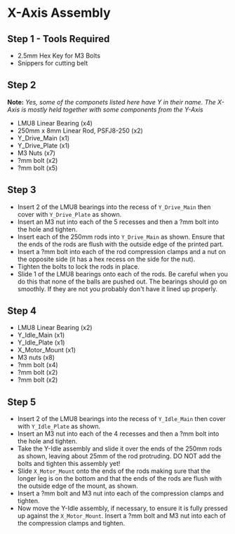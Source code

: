 # X-Axis Assembly

## Step 1 - Tools Required

- 2.5mm Hex Key for M3 Bolts
- Snippers for cutting belt

## Step 2

**Note:** *Yes, some of the componets listed here have Y in their name. The X-Axis is mostly held together with some components from the Y-Axis*

- LMU8 Linear Bearing (x4)
- 250mm x 8mm Linear Rod, PSFJ8-250 (x2)
- Y_Drive_Main (x1)
- Y_Drive_Plate (x1)
- M3 Nuts (x7)
- ?mm bolt (x2)
- ?mm bolt (x5)

## Step 3

- Insert 2 of the LMU8 bearings into the recess of `Y_Drive_Main` then cover with `Y_Drive_Plate` as shown.
- Insert an M3 nut into each of the 5 recesses and then a ?mm bolt into the hole and tighten.
- Insert each of the 250mm rods into `Y_Drive_Main` as shown. Ensure that the ends of the rods are flush with the outside edge of the printed part.
- Insert a ?mm bolt into each of the rod compression clamps and a nut on the opposite side (it has a hex recess on the side for the nut).
- Tighten the bolts to lock the rods in place.
- Slide 1 of the LMU8 bearings onto each of the rods. Be careful when you do this that none of the balls are pushed out. The bearings should go on smoothly. If they are not you probably don't have it lined up properly.

## Step 4

- LMU8 Linear Bearing (x2)
- Y_Idle_Main (x1)
- Y_Idle_Plate (x1)
- X_Motor_Mount (x1)
- M3 nuts (x8)
- ?mm bolt (x4)
- ?mm bolt (x2)
- ?mm bolt (x2)

## Step 5

- Insert 2 of the LMU8 bearings into the recess of `Y_Idle_Main` then cover with `Y_Idle_Plate` as shown.
- Insert an M3 nut into each of the 4 recesses and then a ?mm bolt into the hole and tighten.
- Take the Y-Idle assembly and slide it over the ends of the 250mm rods as shown, leaving about 25mm of the rod protruding. DO NOT add the bolts and tighten this assembly yet!
- Slide `X_Motor_Mount` onto the ends of the rods making sure that the longer leg is on the bottom and that the ends of the rods are flush with the outside edge of the mount, as shown.
- Insert a ?mm bolt and M3 nut into each of the compression clamps and tighten.
- Now move the Y-Idle assembly, if necessary, to ensure it is fully pressed up against the `X_Motor_Mount`. Insert a ?mm bolt and M3 nut into each of the compression clamps and tighten.

